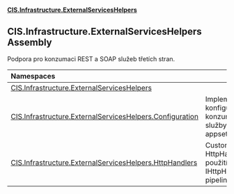 #### [CIS.Infrastructure.ExternalServicesHelpers](index.md 'index')

## CIS.Infrastructure.ExternalServicesHelpers Assembly

Podpora pro konzumaci REST a SOAP služeb třetích stran.

| Namespaces | |
| :--- | :--- |
| [CIS.Infrastructure.ExternalServicesHelpers](CIS.Infrastructure.ExternalServicesHelpers.md 'CIS.Infrastructure.ExternalServicesHelpers') | |
| [CIS.Infrastructure.ExternalServicesHelpers.Configuration](CIS.Infrastructure.ExternalServicesHelpers.Configuration.md 'CIS.Infrastructure.ExternalServicesHelpers.Configuration') | Implementace konfigurace konzumované služby v appsettings.json. |
| [CIS.Infrastructure.ExternalServicesHelpers.HttpHandlers](CIS.Infrastructure.ExternalServicesHelpers.HttpHandlers.md 'CIS.Infrastructure.ExternalServicesHelpers.HttpHandlers') | Custom HttpHandlery k použití v IHttpHandlerFactory pipeline. |

